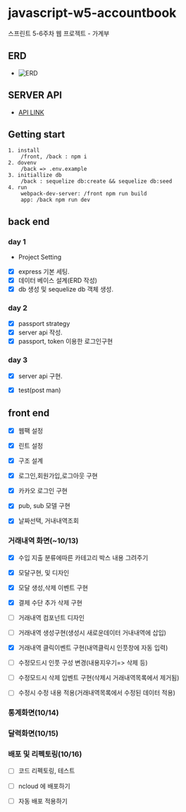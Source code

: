 # javascript-w5-accountbook
스프린트 5-6주차 웹 프로젝트 - 가계부


## ERD

- ![ERD](https://user-images.githubusercontent.com/49400477/95411156-b26e1000-0960-11eb-89cd-b507320a528e.PNG) 

## SERVER API

- [API LINK](https://docs.google.com/spreadsheets/d/1zChKgQXQk_B6gwmwXotwr46t_PzTYat0vUd1y8RDF0E/edit#gid=0)

## Getting start
    1. install
        /front, /back : npm i
    2. dovenv
        /back => .env.example
    3. initiallize db
        /back : sequelize db:create && sequelize db:seed
    4. run
        webpack-dev-server: /front npm run build
        app: /back npm run dev
        
## back end

### day 1

- Project Setting
- [x] express 기본 세팅.
- [x] 데이터 베이스  설계(ERD 작성)
- [x] db 생성 및 sequelize db 객체 생성.

### day 2 

- [x] passport strategy
- [x] server api 작성.
- [x] passport, token 이용한 로그인구현

### day 3

- [x] server api 구현.
- [x] test(post man) 


## front end

- [x] 웹팩 설정
- [x] 린트 설정
- [x] 구조 설계
- [x] 로그인,회원가입,로그아웃 구현 
- [x] 카카오 로그인 구현
- [x] pub, sub 모델 구현
- [x] 날짜선택, 거내내역조회 



### 거래내역 화면(~10/13)

- [x] 수입 지출 분류에따른 카테고리 박스 내용 그려주기
- [x] 모달구현, 및 디자인
- [x] 모달 생성,삭제 이벤트 구현 
- [x] 결제 수단 추가 삭제 구현
- [ ] 거래내역 컴포넌트 디자인
- [ ] 거래내역 생성구현(생성시 새로운데이터 거내내역에 삽입)


- [x] 거래내역 클릭이벤트 구현(내역클릭시 인풋창에 자동 입력)
- [ ] 수정모드시 인풋 구성 변경(내용지우기=> 삭제 등)
- [ ] 수정모드시 삭제 입벤트 구현(삭제시 거래내역목록에서 제거됨)
- [ ] 수정시 수정 내용 적용(거래내역목록에서 수정된 데이터 적용)


### 통계화면(10/14)


### 달력화면(10/15)


### 배포 및 리펙토링(10/16)

- [ ] 코드 리펙토링, 테스트 
- [ ] ncloud 에 배포하기
- [ ] 자동 배포 적용하기








 